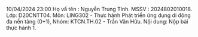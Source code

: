 10/04/2024 23:00
Họ vầ tên : Nguyễn Trung Tính.
MSSV : 2024802010018.
Lớp: D20CNTT04.
Môn: LING302 - Thực hành Phát triển ứng dụng di động đa nền tảng (0+1), Nhóm: KTCN.TH.02 - Trần Văn Hữu.
Nội dung: Nộp bài thực hành 1.
